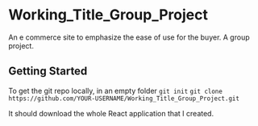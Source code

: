 # Working_Title_Group_Project
An e commerce site to emphasize the ease of use for the buyer.  A group project.

## Getting Started

To get the git repo locally, in an empty folder
`git init`
`git clone https://github.com/YOUR-USERNAME/Working_Title_Group_Project.git`

It should download the whole React application that I created.  



